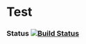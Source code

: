 # Test
 ### Status [![Build Status](https://travis-ci.org/simkimsia/UtilityBehaviors.png)](https://travis-ci.org/Meftik/Test) 
